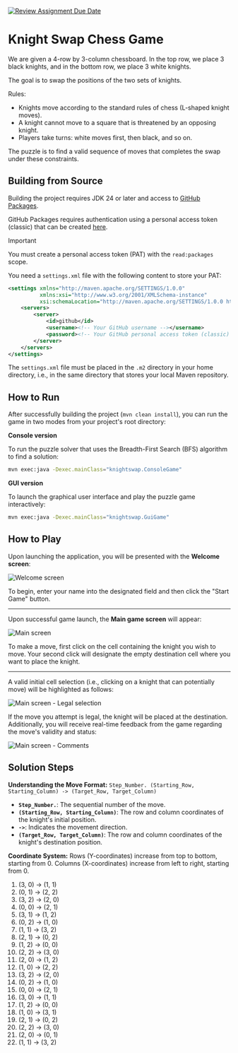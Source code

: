 [![Review Assignment Due Date](https://classroom.github.com/assets/deadline-readme-button-22041afd0340ce965d47ae6ef1cefeee28c7c493a6346c4f15d667ab976d596c.svg)](https://classroom.github.com/a/UkdUJk5L)
# Knight Swap Chess Game

We are given a 4-row by 3-column chessboard. In the top row, we place 3 black knights, and in the bottom row, we place 3 white knights.

The goal is to swap the positions of the two sets of knights.

Rules:
- Knights move according to the standard rules of chess (L-shaped knight moves).
- A knight cannot move to a square that is threatened by an opposing knight.
- Players take turns: white moves first, then black, and so on.

The puzzle is to find a valid sequence of moves that completes the swap under these constraints.

## Building from Source

Building the project requires JDK 24 or later and access to [GitHub Packages](https://docs.github.com/en/packages).

GitHub Packages requires authentication using a personal access token (classic) that can be created [here](https://github.com/settings/tokens).

> [!IMPORTANT]
> You must create a personal access token (PAT) with the `read:packages` scope.

You need a `settings.xml` file with the following content to store your PAT:

```xml
<settings xmlns="http://maven.apache.org/SETTINGS/1.0.0"
          xmlns:xsi="http://www.w3.org/2001/XMLSchema-instance"
          xsi:schemaLocation="http://maven.apache.org/SETTINGS/1.0.0 http://maven.apache.org/xsd/settings-1.0.0.xsd">
    <servers>
        <server>
            <id>github</id>
            <username><!-- Your GitHub username --></username>
            <password><!-- Your GitHub personal access token (classic) --></password>
        </server>
    </servers>
</settings>
```

The `settings.xml` file must be placed in the `.m2` directory in your home directory, i.e., in the same directory that stores your local Maven repository.

## How to Run

After successfully building the project (`mvn clean install`), you can run the game in two modes from your project's root directory:

**Console version**

To run the puzzle solver that uses the Breadth-First Search (BFS) algorithm to find a solution:

```bash
mvn exec:java -Dexec.mainClass="knightswap.ConsoleGame"
```

**GUI version**

To launch the graphical user interface and play the puzzle game interactively:

```bash
mvn exec:java -Dexec.mainClass="knightswap.GuiGame"
```

## How to Play

Upon launching the application, you will be presented with the **Welcome screen**:

![Welcome screen](https://i.imgur.com/qBsPYnF.png)

To begin, enter your name into the designated field and then click the "Start Game" button.

---

Upon successful game launch, the **Main game screen** will appear:

![Main screen](https://i.imgur.com/cFXpXya.png)

To make a move, first click on the cell containing the knight you wish to move. Your second click will designate the empty destination cell where you want to place the knight.

---

A valid initial cell selection (i.e., clicking on a knight that can potentially move) will be highlighted as follows:

![Main screen - Legal selection](https://i.imgur.com/GY2lcmb.png)

If the move you attempt is legal, the knight will be placed at the destination. Additionally, you will receive real-time feedback from the game regarding the move's validity and status:

![Main screen - Comments](https://i.imgur.com/pCEWR6h.png)

## Solution Steps

**Understanding the Move Format:**
`Step_Number. (Starting_Row, Starting_Column) -> (Target_Row, Target_Column)`

* **`Step_Number.`**: The sequential number of the move.
* **`(Starting_Row, Starting_Column)`**: The row and column coordinates of the knight's initial position.
* **`->`**: Indicates the movement direction.
* **`(Target_Row, Target_Column)`**: The row and column coordinates of the knight's destination position.

**Coordinate System:**
Rows (Y-coordinates) increase from top to bottom, starting from 0.
Columns (X-coordinates) increase from left to right, starting from 0.

1.  (3, 0) -> (1, 1)
2.  (0, 1) -> (2, 2)
3.  (3, 2) -> (2, 0)
4.  (0, 0) -> (2, 1)
5.  (3, 1) -> (1, 2)
6.  (0, 2) -> (1, 0)
7.  (1, 1) -> (3, 2)
8.  (2, 1) -> (0, 2)
9.  (1, 2) -> (0, 0)
10. (2, 2) -> (3, 0)
11. (2, 0) -> (1, 2)
12. (1, 0) -> (2, 2)
13. (3, 2) -> (2, 0)
14. (0, 2) -> (1, 0)
15. (0, 0) -> (2, 1)
16. (3, 0) -> (1, 1)
17. (1, 2) -> (0, 0)
18. (1, 0) -> (3, 1)
19. (2, 1) -> (0, 2)
20. (2, 2) -> (3, 0)
21. (2, 0) -> (0, 1)
22. (1, 1) -> (3, 2)